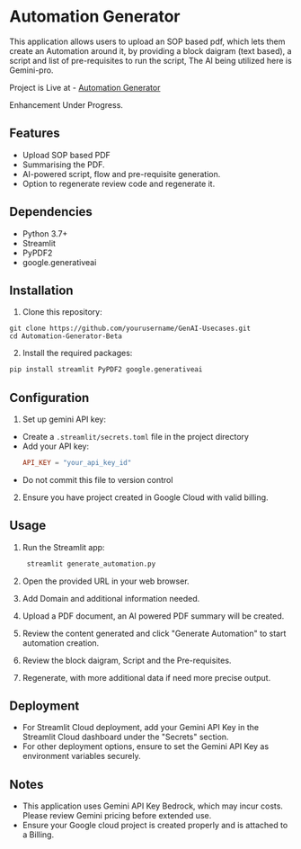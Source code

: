 # Automation Generator

This application allows users to upload an SOP based pdf, which lets them create an Automation around it, by providing a block daigram (text based), a script and list of pre-requisites to run the script, The AI being utilized here is Gemini-pro.

Project is Live at - [Automation Generator](https://automation-generator.streamlit.app/)

Enhancement Under Progress.

## Features
- Upload SOP based PDF
- Summarising the PDF.
- AI-powered script, flow and pre-requisite generation.
- Option to regenerate review code and regenerate it.

## Dependencies

- Python 3.7+
- Streamlit
- PyPDF2
- google.generativeai

## Installation

1. Clone this repository:
  ```git
  git clone https://github.com/yourusername/GenAI-Usecases.git
  cd Automation-Generator-Beta
  ```

2. Install the required packages:
  ```python
  pip install streamlit PyPDF2 google.generativeai
  ```

## Configuration

1. Set up gemini API key:
- Create a `.streamlit/secrets.toml` file in the project directory
- Add your API key:
  ```toml
  API_KEY = "your_api_key_id"
  ```
- Do not commit this file to version control

2. Ensure you have project created in Google Cloud with valid billing.

## Usage

1. Run the Streamlit app:
   ```cmd
    streamlit generate_automation.py
   ```

2. Open the provided URL in your web browser.

3. Add Domain and additional information needed.

4. Upload a PDF document, an AI powered PDF summary will be created.

5. Review the content generated and click "Generate Automation" to start automation creation.

6. Review the block daigram, Script and the Pre-requisites.

7. Regenerate, with more additional data if need more precise output.


## Deployment

- For Streamlit Cloud deployment, add your Gemini API Key in the Streamlit Cloud dashboard under the "Secrets" section.
- For other deployment options, ensure to set the  Gemini API Key as environment variables securely.

## Notes

- This application uses Gemini API Key Bedrock, which may incur costs. Please review Gemini pricing before extended use.
- Ensure your Google cloud project is created properly and is attached to a Billing.
